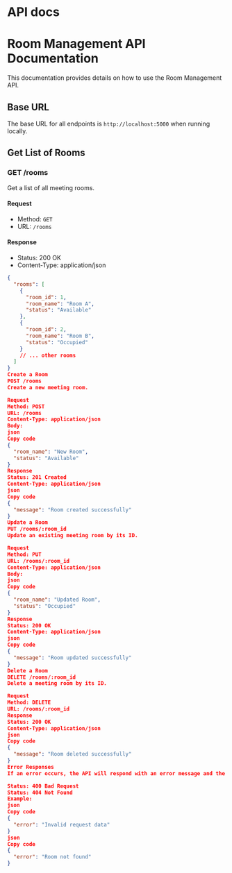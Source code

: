 ﻿# API docs
 # Room Management API Documentation

This documentation provides details on how to use the Room Management API.

## Base URL
The base URL for all endpoints is `http://localhost:5000` when running locally.

## Get List of Rooms

### GET /rooms

Get a list of all meeting rooms.

#### Request

- Method: `GET`
- URL: `/rooms`

#### Response

- Status: 200 OK
- Content-Type: application/json

```json
{
  "rooms": [
    {
      "room_id": 1,
      "room_name": "Room A",
      "status": "Available"
    },
    {
      "room_id": 2,
      "room_name": "Room B",
      "status": "Occupied"
    }
    // ... other rooms
  ]
}
Create a Room
POST /rooms
Create a new meeting room.

Request
Method: POST
URL: /rooms
Content-Type: application/json
Body:
json
Copy code
{
  "room_name": "New Room",
  "status": "Available"
}
Response
Status: 201 Created
Content-Type: application/json
json
Copy code
{
  "message": "Room created successfully"
}
Update a Room
PUT /rooms/:room_id
Update an existing meeting room by its ID.

Request
Method: PUT
URL: /rooms/:room_id
Content-Type: application/json
Body:
json
Copy code
{
  "room_name": "Updated Room",
  "status": "Occupied"
}
Response
Status: 200 OK
Content-Type: application/json
json
Copy code
{
  "message": "Room updated successfully"
}
Delete a Room
DELETE /rooms/:room_id
Delete a meeting room by its ID.

Request
Method: DELETE
URL: /rooms/:room_id
Response
Status: 200 OK
Content-Type: application/json
json
Copy code
{
  "message": "Room deleted successfully"
}
Error Responses
If an error occurs, the API will respond with an error message and the appropriate HTTP status code.

Status: 400 Bad Request
Status: 404 Not Found
Example:
json
Copy code
{
  "error": "Invalid request data"
}
json
Copy code
{
  "error": "Room not found"
}
